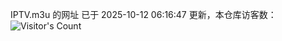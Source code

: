 IPTV.m3u 的网址 已于 2025-10-12 06:16:47 更新，本仓库访客数：![Visitor's Count](https://profile-counter.glitch.me/hero1898_tv/count.svg)
